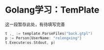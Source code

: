 
# Golang学习：TemPlate
这一段暂存此处，有待填写完善
```go
t ,_ := template.ParseFiles("back.gtpl")
p := Person{UserName: "relengxing"}
t.Execute(os.Stdout, p)
```
